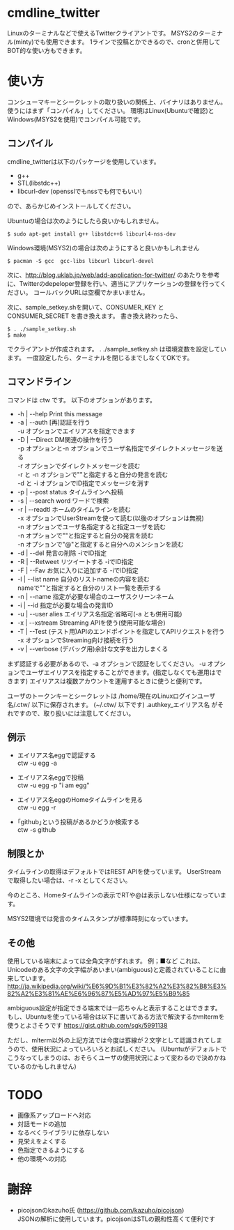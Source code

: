 cmdline_twitter
===============
Linuxのターミナルなどで使えるTwitterクライアントです。
MSYS2のターミナル(minty)でも使用できます。
1ラインで投稿とかできるので、cronと併用してBOT的な使い方もできます。


使い方
===============
コンシューマキーとシークレットの取り扱いの関係上、バイナリはありません。
使うにはまず「コンパイル」してください。
環境はLinux(Ubuntuで確認)とWindows(MSYS2を使用)でコンパイル可能です。

コンパイル
--------

cmdline_twitterは以下のパッケージを使用しています。
* g++
* STL(libstdc++)
* libcurl-dev (opensslでもnssでも何でもいい)

ので、あらかじめインストールしてください。

Ubuntuの場合は次のようにしたら良いかもしれません。
````
$ sudo apt-get install g++ libstdc++6 libcurl4-nss-dev
````

Windows環境(MSYS2)の場合は次のようにすると良いかもしれません
````
$ pacman -S gcc  gcc-libs libcurl libcurl-devel
````



次に、http://blog.uklab.jp/web/add-application-for-twitter/ のあたりを参考に、Twitterのdepeloper登録を行い、適当にアプリケーションの登録を行ってください。
コールバックURLは空欄でかまいません。

次に、sample_setkey.shを開いて、CONSUMER_KEY と CONSUMER_SECRET を書き換えます。
書き換え終わったら、
````
$ . ./sample_setkey.sh
$ make
````
でクライアントが作成されます。
. ./sample_setkey.sh は環境変数を設定しています。
一度設定したら、ターミナルを閉じるまでしなくてOKです。


コマンドライン
--------
コマンドは ctw です。
以下のオプションがあります。

* -h | --help          Print this message
* -a | --auth          [再]認証を行う<br>
                     -u オプションでエイリアスを指定できます<br>
* -D | --Direct        DM関連の操作を行う<br>
                     -p オプションと-n オプションでユーザ名指定でダイレクトメッセージを送る<br>
                     -r オプションでダイレクトメッセージを読む<br>
                     -r と -n オプションで""と指定すると自分の発言を読む<br>
                     -d と -i オプションでID指定でメッセージを消す<br>
* -p | --post status   タイムラインへ投稿
* -s | --search word   ワードで検索
* -r | --readtl        ホームのタイムラインを読む<br>
                     -x オプションでUserStreamを使って読む(以後のオプションは無視)<br>
                     -n オプションでユーザ名指定すると指定ユーザを読む<br>
                     -n オプションで""と指定すると自分の発言を読む<br>
                     -n オプションで"@"と指定すると自分へのメンションを読む<br>
* -d | --del           発言の削除 -iでID指定
* -R | --Retweet       リツイートする -iでID指定
* -F | --Fav           お気に入りに追加する -iでID指定
* -l | --list name     自分のリストnameの内容を読む<br>
                     nameで""と指定すると自分のリスト一覧を表示する<br>
* -n | --name          指定が必要な場合のユーザスクリーンネーム
* -i | --id            指定が必要な場合の発言ID
* -u | --user alies    エイリアス名指定:省略可(-a とも併用可能)
* -x | --xstream       Streaming APIを使う(使用可能な場合)
* -T | --Test          (テスト用)APIのエンドポイントを指定してAPIリクエストを行う<br>
                     -x オプションでStreaming向け接続を行う
* -v | --verbose       (デバッグ用)余計な文字を出力しまくる

まず認証する必要があるので、-a オプションで認証をしてください。
-u オプションでユーザエイリアスを指定することができます。(指定しなくても運用はできます)
エイリアスは複数アカウントを運用するときに使うと便利です。

ユーザのトークンキーとシークレットは /home/現在のLinuxログインユーザ名/.ctw/ 以下に保存されます。
(~/.ctw/ 以下です)
.authkey_エイリアス名 がそれですので、取り扱いには注意してください。

例示
--------
* エイリアス名eggで認証する<br>
ctw -u egg -a

* エイリアス名eggで投稿<br>
ctw -u egg -p "i am egg"

* エイリアス名eggのHomeタイムラインを見る<br>
ctw -u egg -r

* ｢github｣という投稿があるかどうか検索する<br>
ctw -s github


制限とか
--------
タイムラインの取得はデフォルトではREST APIを使っています。
UserStreamで取得したい場合は、-r -x としてください。

今のところ、Homeタイムラインの表示でRTや@は表示しない仕様になっています。

MSYS2環境では発言のタイムスタンプが標準時刻になっています。


その他
--------
使用している端末によっては全角文字がずれます。
例；■など
これは、Unicodeのある文字の文字幅があいまい(ambiguous)と定義されていることに由来しています。
http://ja.wikipedia.org/wiki/%E6%9D%B1%E3%82%A2%E3%82%B8%E3%82%A2%E3%81%AE%E6%96%87%E5%AD%97%E5%B9%85

ambiguous設定が指定できる端末では一応ちゃんと表示することはできます。
もし、Ubuntuを使っている場合は以下に書いてある方法で解決するかmltermを使うとよさそうです
https://gist.github.com/sgk/5991138

ただし、mlterm以外の上記方法では今度は罫線が２文字として認識されてしまうので、使用状況によっていろいろとお試しください。
(Ubuntuがデフォルトでこうなってしまうのは、おそらくユーザの使用状況によって変わるので決めかねているのかもしれません)

TODO
===============
* 画像系アップロードへ対応
* 対話モードの追加
* なるべくライブラリに依存しない
* 見栄えをよくする
* 色指定できるようにする
* 他の環境への対応

謝辞
===============
* picojsonのkazuho氏 (https://github.com/kazuho/picojson)<br>
JSONの解析に使用しています。picojsonはSTLの親和性高くて便利です


